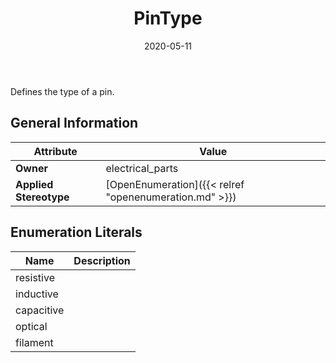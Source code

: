 ﻿---
title: PinType
toc: false
type: specs
date: "2020-05-11"
draft: false
specification: VEC
version: 1.2.0
documentType: "Recommendation"
elementType: Class
classes:
  - PinType
menu_name: vec-1.2.0
---
<p> Defines the type of a pin.      </p>

## General Information

| Attribute               | Value |
|-------------------------|-------|
| **Owner**               | electrical_parts |
| **Applied Stereotype**  | [OpenEnumeration]({{< relref "openenumeration.md" >}})<br/>  |

## Enumeration Literals
| Name          | **Description** |
|---------------|-----------------|
| resistive |  |
| inductive |  |
| capacitive |  |
| optical |  |
| filament |  |
